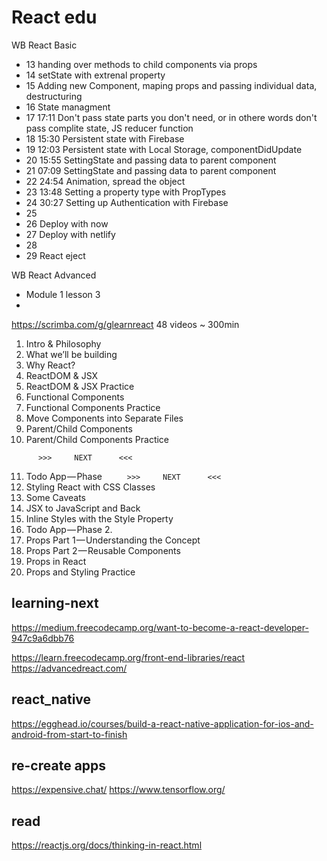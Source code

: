 # React edu

WB React Basic
* 13 handing over methods to child components via props
* 14 setState with extrenal property
* 15 Adding new Component, maping props and passing individual data, destructuring
* 16 State managment
* 17 17:11 Don't pass state parts you don't need, or in othere words don't pass complite state, JS reducer function
* 18 15:30 Persistent state with Firebase
* 19 12:03 Persistent state with Local Storage, componentDidUpdate
* 20 15:55 SettingState and passing data to parent component
* 21 07:09 SettingState and passing data to parent component
* 22 24:54 Animation, spread the object
* 23 13:48 Setting a property type with PropTypes
* 24 30:27 Setting up Authentication with Firebase
* 25
* 26 Deploy with now
* 27 Deploy with netlify
* 28
* 29 React eject

WB React Advanced
* Module 1 lesson 3
* 

https://scrimba.com/g/glearnreact 48 videos ~ 300min
1. Intro & Philosophy
2. What we’ll be building
3. Why React?
4. ReactDOM & JSX
5. ReactDOM & JSX Practice
6. Functional Components
7. Functional Components Practice
8. Move Components into Separate Files
9. Parent/Child Components
10. Parent/Child Components Practice
```
      >>>     NEXT      <<<     
```
11. Todo App — Phase
`      >>>     NEXT      <<<     `<br/>
12. Styling React with CSS Classes
13. Some Caveats
14. JSX to JavaScript and Back
15. Inline Styles with the Style Property
16. Todo App — Phase 2.
17. Props Part 1 — Understanding the Concept
18. Props Part 2 — Reusable Components
19. Props in React
20. Props and Styling Practice


## learning-next

https://medium.freecodecamp.org/want-to-become-a-react-developer-947c9a6dbb76

https://learn.freecodecamp.org/front-end-libraries/react
https://advancedreact.com/ 

## react_native
https://egghead.io/courses/build-a-react-native-application-for-ios-and-android-from-start-to-finish


## re-create apps

https://expensive.chat/
https://www.tensorflow.org/

## read

https://reactjs.org/docs/thinking-in-react.html 